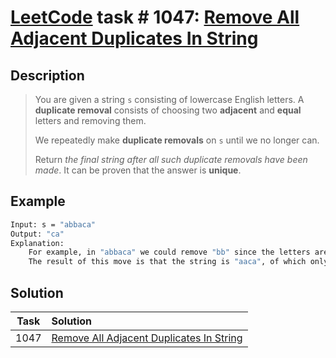 # [LeetCode][leetcode] task # 1047: [Remove All Adjacent Duplicates In String][task]

Description
-----------

> You are given a string `s` consisting of lowercase English letters.
> A **duplicate removal** consists of choosing two **adjacent** and **equal** letters and removing them.
> 
> We repeatedly make **duplicate removals** on `s` until we no longer can.
> 
> Return _the final string after all such duplicate removals have been made_.
> It can be proven that the answer is **unique**.

Example
-------

```sh
Input: s = "abbaca"
Output: "ca"
Explanation: 
    For example, in "abbaca" we could remove "bb" since the letters are adjacent and equal, and this is the only possible move.
    The result of this move is that the string is "aaca", of which only "aa" is possible, so the final string is "ca".
```

Solution
--------

| Task | Solution                                             |
|:----:|:-----------------------------------------------------|
| 1047 | [Remove All Adjacent Duplicates In String][solution] |


[leetcode]: <http://leetcode.com/>
[task]: <https://leetcode.com/problems/remove-all-adjacent-duplicates-in-string/>
[solution]: <https://github.com/wellaxis/praxis-leetcode/blob/main/src/main/java/com/witalis/praxis/leetcode/task/h11/p1047/option/Practice.java>
